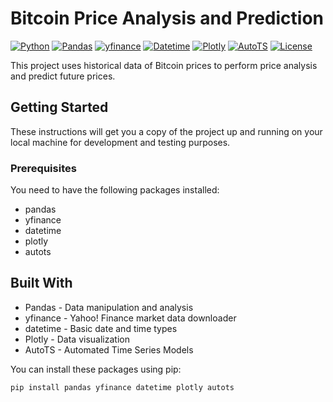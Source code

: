 # Bitcoin Price Analysis and Prediction
[![Python](https://img.shields.io/badge/Python-3776AB?style=for-the-badge&logo=python&logoColor=white)](https://www.python.org/)
[![Pandas](https://img.shields.io/badge/Pandas-150458?style=for-the-badge&logo=pandas&logoColor=white)](https://pandas.pydata.org/)
[![yfinance](https://img.shields.io/badge/yfinance-Latest-yellow?style=for-the-badge)](https://pypi.org/project/yfinance/)
[![Datetime](https://img.shields.io/badge/Datetime-Standard-lightgrey?style=for-the-badge)](https://docs.python.org/3/library/datetime.html)
[![Plotly](https://img.shields.io/badge/Plotly-239120?style=for-the-badge&logo=plotly&logoColor=white)](https://pypi.org/project/plotly/)
[![AutoTS](https://img.shields.io/badge/AutoTS-Latest-red?style=for-the-badge)](https://pypi.org/project/AutoTS/)
[![License](https://img.shields.io/badge/License-MIT-brightgreen?style=for-the-badge)](LICENSE)




This project uses historical data of Bitcoin prices to perform price analysis and predict future prices.

## Getting Started

These instructions will get you a copy of the project up and running on your local machine for development and testing purposes.

### Prerequisites

You need to have the following packages installed:

- pandas
- yfinance
- datetime
- plotly
- autots


## Built With

- Pandas - Data manipulation and analysis
- yfinance - Yahoo! Finance market data downloader
- datetime - Basic date and time types
- Plotly - Data visualization
- AutoTS - Automated Time Series Models

You can install these packages using pip:

```bash
pip install pandas yfinance datetime plotly autots
